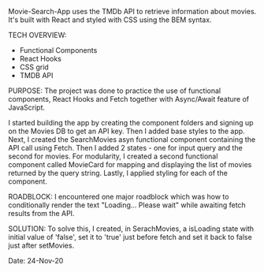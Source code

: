 Movie-Search-App uses the TMDb API to retrieve information about movies. It's built with React and styled with CSS using the BEM syntax.

TECH OVERVIEW:

- Functional Components
- React Hooks
- CSS grid
- TMDB API

PURPOSE: The project was done to practice the use of functional components, React Hooks and Fetch together with Async/Await feature of JavaScript.

I started building the app by creating the component folders and signing up on the Movies DB to get an API key. Then I added base styles to the app. Next, I created the SearchMovies asyn functional component containing the API call using Fetch. Then I added 2 states - one for input query and the second for movies. For modularity, I created a second functional component called MovieCard for mapping and displaying the list of movies returned by the query string. Lastly, I applied styling for each of the component.

ROADBLOCK: I encountered one major roadblock which was how to conditionally render the text "Loading... Please wait" while awaiting fetch results from the API.

SOLUTION: To solve this, I created, in SerachMovies, a isLoading state with initial value of 'false', set it to 'true' just before fetch and set it back to false just after setMovies.

Date: 24-Nov-20